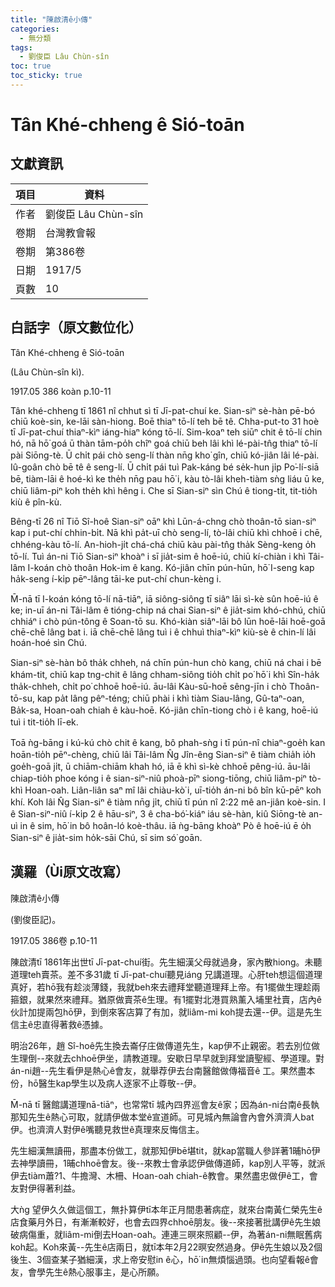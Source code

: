 ```yaml
---
title: "陳啟清ê小傳"
categories:
  - 無分類
tags:
  - 劉俊臣 Lâu Chùn-sîn
toc: true
toc_sticky: true
---
```


# Tân Khé-chheng ê Sió-toān

## 文獻資訊

| 項目 | 資料 |
|---|---|
| 作者 | 劉俊臣 Lâu Chùn-sîn |
| 卷期 | 台灣教會報 |
| 卷期 | 第386卷 |
| 日期 | 1917/5 |
| 頁數 | 10 |

## 白話字（原文數位化）

Tân Khé-chheng ê Sió-toān

(Lâu Chùn-sîn kì).

1917.05 386 koàn p.10-11

Tân khé-chheng tī 1861 nî chhut sì tī Jī-pat-chuí ke. Sian-siⁿ sè-hàn pē-bó chiū koè-sin, ke-lāi sàn-hiong. Boē thiaⁿ tō-lí teh bē tê. Chha-put-to 31 hoè tī Jī-pat-chuí thiaⁿ-kìⁿ iáng-hiaⁿ kóng tō-lí. Sim-koaⁿ teh siūⁿ chit ê tō-lí chin hó, nā hō͘ goá ū thàn tām-po̍h chîⁿ goá chiū beh lâi khì lé-pài-tn̂g thiaⁿ tō-lí pài Siōng-tè. Ū chi̍t pái chò seng-lí thàn nn̄g kho͘ gîn, chiū kó-jiân lâi lé-pài. Iû-goân chò bē tê ê seng-lí. Ū chi̍t pái tuì Pak-káng bé se̍k-hun ji̍p Po͘-lí-siā bē, tiàm-lāi ê hoé-kì ke the̍h nn̄g pau hō͘ i, kàu tò-lâi kheh-tiàm sǹg liáu ū ke, chiū liâm-piⁿ koh the̍h khì hêng i. Che sī Sian-siⁿ sìn Chú ê tiong-ti̍t, tit-tio̍h kiù ê pîn-kù.

Bêng-tī 26 nî Tiō Sî-hoê Sian-siⁿ oāⁿ khì Lūn-á-chng chò thoân-tō sian-siⁿ kap i put-chí chhin-bi̍t. Nā khì pa̍t-uī chò seng-lí, tò-lâi chiū khì chhoē i chē, chhéng-kàu tō-lí. An-hioh-ji̍t chá-chá chiū kàu pài-tn̂g tha̍k Sèng-keng o̍h tō-lí. Tuì án-ni Tiō Sian-siⁿ khoàⁿ i sī jia̍t-sim ê hoē-iú, chiū kí-chiàn i khì Tâi-lâm I-koán chò thoân Hok-im ê kang. Kó-jiân chīn pún-hūn, hō͘ I-seng kap ha̍k-seng í-ki̍p pēⁿ-lâng tāi-ke put-chí chun-kèng i.

M̄-nā tī I-koán kóng tō-lí nā-tiāⁿ, iā siông-siông tī siâⁿ lāi sì-kè sûn hoē-iú ê ke; in-uī án-ni Tâi-lâm ê tióng-chip ná chai Sian-siⁿ ê jia̍t-sim khó-chhú, chiū chhiáⁿ i chò pún-tông ê Soan-tō su. Khó-kiàn siâⁿ-lāi bô lūn hoē-lāi hoē-goā chē-chē lâng bat i. iā chē-chē lâng tuì i ê chhuì thiaⁿ-kìⁿ kiù-sè ê chin-lí lâi hoán-hoé sìn Chú.

Sian-siⁿ sè-hàn bô tha̍k chheh, ná chīn pún-hun chò kang, chiū ná chai i bē khám-tit, chiū kap tng-chit ê lâng chham-siông tio̍h chi̍t po͘ hō͘ i khì Sîn-ha̍k tha̍k-chheh, chi̍t po͘ chhoē hoē-iú. āu-lâi Kàu-sū-hoē sêng-jīn i chò Thoân-tō-su, kap pa̍t lâng pêⁿ-téng; chiū phài i khì tiàm Siau-lâng, Gû-taⁿ-oan, Ba̍k-sa, Hoan-oah chiah ê kàu-hoē. Kó-jiân chīn-tiong chò i ê kang, hoē-iú tuì i tit-tio̍h lī-ek.

Toā ǹg-bāng i kú-kú chò chit ê kang, bô phah-sǹg i tī pún-nî chiaⁿ-goe̍h kan hoān-tio̍h pēⁿ-chèng, chiū lâi Tâi-lâm N̂g Jîn-êng Sian-siⁿ ê tiàm chia̍h io̍h goe̍h-goā ji̍t, ū chiām-chiām khah hó, iā ē khì sì-kè chhoē pêng-iú. āu-lâi chiap-tio̍h phoe kóng i ê sian-siⁿ-niû phoà-pīⁿ siong-tiōng, chiū liâm-piⁿ tò-khì Hoan-oah. Liân-liân saⁿ mî lâi chiàu-kò͘ i, uī-tio̍h án-ni bô bîn kū-pēⁿ koh khí. Koh lâi N̂g Sian-siⁿ ê tiàm nn̄g ji̍t, chiū tī pún nî 2:22 mê an-jiân koè-sin. I ê Sian-siⁿ-niû í-ki̍p 2 ê hāu-siⁿ, 3 ê cha-bó͘-kiáⁿ iáu sè-hàn, kiû Siōng-tè an-uì in ê sim, hō͘ in bô hoân-ló koè-thâu. iā ǹg-bāng khoàⁿ Pò ê hoē-iú ē o̍h Sian-siⁿ ê jia̍t-sim ho̍k-sāi Chú, sī sim só͘ goān.

## 漢羅（Ùi原文改寫）

陳啟清ê小傳

(劉俊臣記)。

1917.05 386卷 p.10-11

陳啟清tī 1861年出世tī Jī-pat-chuí街。先生細漢父母就過身，家內散hiong。未聽道理teh賣茶。差不多31歲 tī Jī-pat-chuí聽見iáng 兄講道理。心肝teh想這個道理真好，若hō͘我有趁淡薄錢，我就beh來去禮拜堂聽道理拜上帝。有1擺做生理趁兩箍銀，就果然來禮拜。猶原做賣茶ê生理。有1擺對北港買熟薰入埔里社賣，店內ê伙計加提兩包hō͘伊，到倒來客店算了有加，就liâm-mi koh提去還--伊。這是先生信主ê忠直得著救ê憑據。

明治26年，趙 Sî-hoê先生換去崙仔庄做傳道先生，kap伊不止親密。若去別位做生理倒--來就去chhoē伊坐，請教道理。安歇日早早就到拜堂讀聖經、學道理。對án-ni趙--先生看伊是熱心ê會友，就舉荐伊去台南醫館做傳福音ê 工。果然盡本份，hō͘醫生kap學生以及病人逐家不止尊敬--伊。

M̄-nā tī 醫館講道理nā-tiāⁿ，也常常tī 城內四界巡會友ê家；因為án-ni台南ê長執那知先生ê熱心可取，就請伊做本堂ê宣道師。可見城內無論會內會外濟濟人bat伊。也濟濟人對伊ê嘴聽見救世ê真理來反悔信主。

先生細漢無讀冊，那盡本份做工，就那知伊bē堪tit，就kap當職人參詳著1晡hō͘伊去神學讀冊，1晡chhoē會友。後--來教士會承認伊做傳道師，kap別人平等，就派伊去tiàm蕭?1、牛擔灣、木柵、Hoan-oah chiah-ê教會。果然盡忠做伊ê工，會友對伊得著利益。

大ǹg 望伊久久做這個工，無扑算伊tī本年正月間患著病症，就來台南黃仁榮先生ê店食藥月外日，有漸漸較好，也會去四界chhoē朋友。後--來接著批講伊ê先生娘破病傷重，就liâm-mi倒去Hoan-oah。連連三暝來照顧--伊，為著án-ni無眠舊病koh起。Koh來黃--先生ê店兩日，就tī本年2月22暝安然過身。伊ê先生娘以及2個後生、3個查某子猶細漢，求上帝安慰in ê心，hō͘ in無煩惱過頭。也向望看報ê會友，會學先生ê熱心服事主，是心所願。
